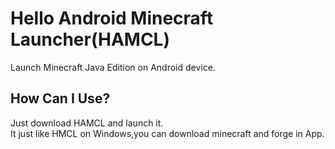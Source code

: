 # Hello Android Minecraft Launcher(HAMCL)
Launch Minecraft Java Edition on Android device.

## How Can I Use?
Just download HAMCL and launch it.  
It just like HMCL on Windows,you can download minecraft and forge in App.
